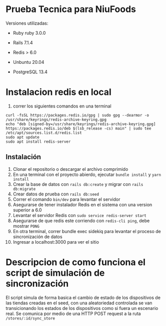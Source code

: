 # Prueba Tecnica para NiuFoods

Versiones utilizadas:

* Ruby ruby 3.0.0

* Rails 7.1.4

* Redis > 6.0

* Unbuntu 20.04

* PostgreSQL 13.4

# Instalacion redis en local

1. correr los siguientes comandos en una terminal
```
curl -fsSL https://packages.redis.io/gpg | sudo gpg --dearmor -o /usr/share/keyrings/redis-archive-keyring.gpg
echo "deb [signed-by=/usr/share/keyrings/redis-archive-keyring.gpg] https://packages.redis.io/deb $(lsb_release -cs) main" | sudo tee /etc/apt/sources.list.d/redis.list
sudo apt update
sudo apt install redis-server
```
## Instalación

1. Clonar el repositorio o descargar el archivo comprimido
2. En una terminal con el proyecto abierdo, ejecutar `bundle install` y `yarn install`
3. Crear la base de datos con `rails db:create` y migrar con `rails db:migrate`
4. Crear datos de prueba con `rails db:seed`
5. Correr el comando `bin/dev` para levantar el servidor
6. Asegurarse de tener instalador Redis en el sistema con una version superior a 6.0
7. Levantar el servidor Redis con `sudo service redis-server start`
8. Asegurarse de que redis este corriendo con `redis-cli ping`, debe mostrar `PONG`
9. En otra terminal, correr bundle exec sidekiq para levantar el proceso de sincronización de datos
10. Ingresar a localhost:3000 para ver el sitio


# Descripcion de como funciona el script de simulación de sincronización

El script simula de forma basica el cambio de estado de los dispositivos de las tiendas creadas en el seed, con una aleatoriedad controlada se van transicionando los estados de los dispositivos como si fuera un escenario real.
Se comunica por medio de una HTTP POST request a la ruta `/stores/:id/sync_store`